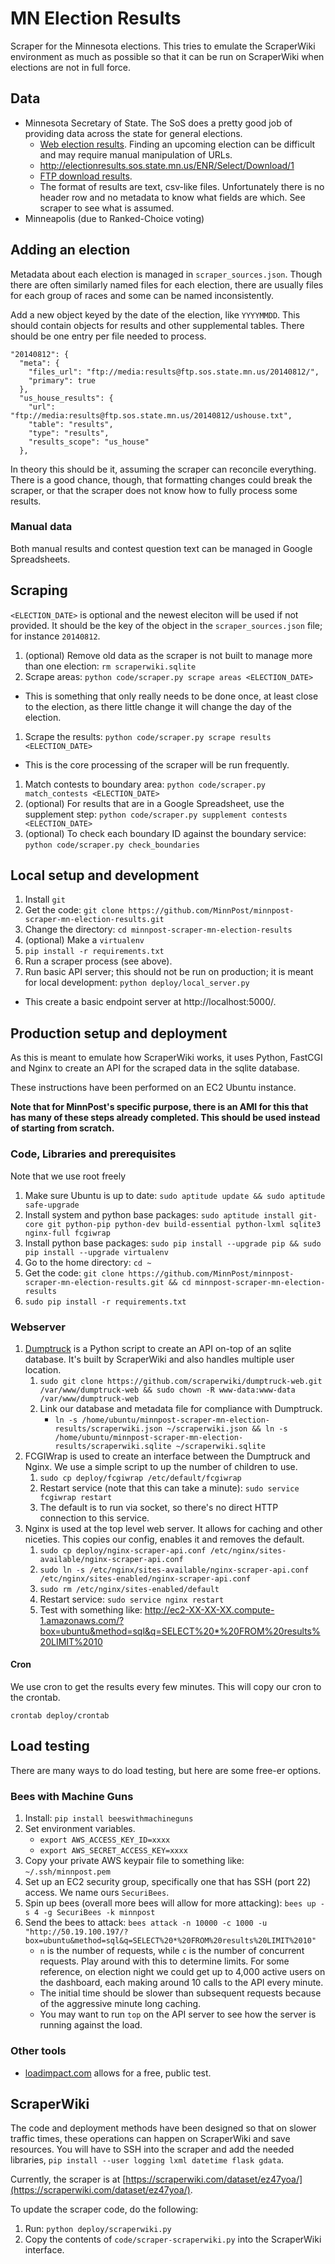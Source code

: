 # MN Election Results

Scraper for the Minnesota elections.  This tries to emulate the ScraperWiki environment as much as possible so that it can be run on ScraperWiki when elections are not in full force.

## Data

* Minnesota Secretary of State.  The SoS does a pretty good job of providing
data across the state for general elections.
  * [Web election results](http://electionresults.sos.state.mn.us/).  Finding an upcoming election can be difficult and may require manual manipulation of URLs.
  * http://electionresults.sos.state.mn.us/ENR/Select/Download/1
  * [FTP download results](ftp://media:results@ftp.sos.state.mn.us/).
  * The format of results are text, csv-like files.  Unfortunately there is no header row and no metadata to know what fields are which.  See scraper to see what is assumed.
* Minneapolis (due to Ranked-Choice voting)

## Adding an election

Metadata about each election is managed in `scraper_sources.json`.  Though there are often similarly named files for each election, there are usually files for each group of races and some can be named inconsistently.

Add a new object keyed by the date of the election, like `YYYYMMDD`.  This should contain objects for results and other supplemental tables.  There should be one entry per file needed to process.

```
"20140812": {
  "meta": {
    "files_url": "ftp://media:results@ftp.sos.state.mn.us/20140812/",
    "primary": true
  },
  "us_house_results": {
    "url": "ftp://media:results@ftp.sos.state.mn.us/20140812/ushouse.txt",
    "table": "results",
    "type": "results",
    "results_scope": "us_house"
  },
```

In theory this should be it, assuming the scraper can reconcile everything.  There is a good chance, though, that formatting changes could break the scraper, or that the scraper does not know how to fully process some results.

### Manual data

Both manual results and contest question text can be managed in Google Spreadsheets.

## Scraping

`<ELECTION_DATE>` is optional and the newest eleciton will be used if not provided.  It should be the key of the object in the `scraper_sources.json` file; for instance `20140812`.

1. (optional) Remove old data as the scraper is not built to manage more than one election: `rm scraperwiki.sqlite`
1. Scrape areas: `python code/scraper.py scrape areas <ELECTION_DATE>`
  * This is something that only really needs to be done once, at least close to the election, as there little change it will change the day of the election.
1. Scrape the results: `python code/scraper.py scrape results <ELECTION_DATE>`
  * This is the core processing of the scraper will be run frequently.
1. Match contests to boundary area: `python code/scraper.py match_contests <ELECTION_DATE>`
1. (optional) For results that are in a Google Spreadsheet, use the supplement step: `python code/scraper.py supplement contests <ELECTION_DATE>`
1. (optional) To check each boundary ID against the boundary service: `python code/scraper.py check_boundaries`

## Local setup and development

1. Install `git`
1. Get the code: `git clone https://github.com/MinnPost/minnpost-scraper-mn-election-results.git`
1. Change the directory: `cd minnpost-scraper-mn-election-results`
1. (optional) Make a `virtualenv`
1. `pip install -r requirements.txt`
1. Run a scraper process (see above).
1. Run basic API server; this should not be run on production; it is meant for local development: `python deploy/local_server.py`
  * This create a basic endpoint server at http://localhost:5000/.

## Production setup and deployment

As this is meant to emulate how ScraperWiki works, it uses Python, FastCGI and Nginx to create an API for the scraped data in the sqlite database.

These instructions have been performed on an EC2 Ubuntu instance.

**Note that for MinnPost's specific purpose, there is an AMI for this that has many of these steps already completed.  This should be used instead of starting from scratch.**

### Code, Libraries and prerequisites

Note that we use root freely

1. Make sure Ubuntu is up to date: `sudo aptitude update && sudo aptitude safe-upgrade`
1. Install system and python base packages: `sudo aptitude install git-core git python-pip python-dev build-essential python-lxml sqlite3 nginx-full fcgiwrap`
1. Install python base packages: `sudo pip install --upgrade pip && sudo pip install --upgrade virtualenv`
1. Go to the home directory: `cd ~`
1. Get the code: `git clone https://github.com/MinnPost/minnpost-scraper-mn-election-results.git && cd minnpost-scraper-mn-election-results`
1. `sudo pip install -r requirements.txt`

### Webserver

1. [Dumptruck](https://github.com/scraperwiki/dumptruck-web) is a Python script to create an API on-top of an sqlite database.  It's built by ScraperWiki and also handles multiple user location.
    1. `sudo git clone https://github.com/scraperwiki/dumptruck-web.git /var/www/dumptruck-web && sudo chown -R www-data:www-data /var/www/dumptruck-web`
    1. Link our database and metadata file for compliance with Dumptruck.
        * `ln -s /home/ubuntu/minnpost-scraper-mn-election-results/scraperwiki.json ~/scraperwiki.json && ln -s /home/ubuntu/minnpost-scraper-mn-election-results/scraperwiki.sqlite ~/scraperwiki.sqlite`
1. FCGIWrap is used to create an interface between the Dumptruck and Nginx.  We use a simple script to up the number of children to use.
    1. `sudo cp deploy/fcgiwrap /etc/default/fcgiwrap`
    1. Restart service (note that this can take a minute): `sudo service fcgiwrap restart`
    1. The default is to run via socket, so there's no direct HTTP connection to this service.
1. Nginx is used at the top level web server.  It allows for caching and other niceties.  This copies our config, enables it and removes the default.
    1. `sudo cp deploy/nginx-scraper-api.conf /etc/nginx/sites-available/nginx-scraper-api.conf`
    1. `sudo ln -s /etc/nginx/sites-available/nginx-scraper-api.conf /etc/nginx/sites-enabled/nginx-scraper-api.conf`
    1. `sudo rm /etc/nginx/sites-enabled/default`
    1. Restart service: `sudo service nginx restart`
    1. Test with something like: http://ec2-XX-XX-XX.compute-1.amazonaws.com/?box=ubuntu&method=sql&q=SELECT%20*%20FROM%20results%20LIMIT%2010

#### Cron

We use cron to get the results every few minutes.  This will copy our cron to the crontab.

    crontab deploy/crontab

## Load testing

There are many ways to do load testing, but here are some free-er options.

### Bees with Machine Guns

1. Install: `pip install beeswithmachineguns`
1. Set environment variables.
    * `export AWS_ACCESS_KEY_ID=xxxx`
    * `export AWS_SECRET_ACCESS_KEY=xxxx`
1. Copy your private AWS keypair file to something like: `~/.ssh/minnpost.pem`
1. Set up an EC2 security group, specifically one that has SSH (port 22) access.  We name ours `SecuriBees`.
1. Spin up bees (overall more bees will allow for more attacking): `bees up -s 4 -g SecuriBees -k minnpost`
1. Send the bees to attack: `bees attack -n 10000 -c 1000 -u "http://50.19.100.197/?box=ubuntu&method=sql&q=SELECT%20*%20FROM%20results%20LIMIT%2010"`
    * `n` is the number of requests, while `c` is the number of concurrent requests.  Play around with this to determine limits.  For some reference, on election night we could get up to 4,000 active users on the dashboard, each making around 10 calls to the API every minute.
    * The initial time should be slower than subsequent requests because of the aggressive minute long caching.
    * You may want to run `top` on the API server to see how the server is running against the load.

### Other tools

* [loadimpact.com](http://loadimpact.com/) allows for a free, public test.

## ScraperWiki

The code and deployment methods have been designed so that on slower traffic times, these operations can happen on ScraperWiki and save resources.  You will have to SSH into the scraper and add the needed libraries, `pip install --user logging lxml datetime flask gdata`.

Currently, the scraper is at [https://scraperwiki.com/dataset/ez47yoa/](https://scraperwiki.com/dataset/ez47yoa/).

To update the scraper code, do the following:

1. Run: `python deploy/scraperwiki.py`
2. Copy the contents of `code/scraper-scraperwiki.py` into the ScraperWiki interface.

